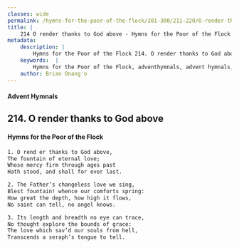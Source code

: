 ```yaml
---
classes: wide
permalink: /hymns-for-the-poor-of-the-flock/201-300/211-220/O-render-thanks-to-God-above/
title: |
    214 O render thanks to God above - Hymns for the Poor of the Flock
metadata:
    description: |
        Hymns for the Poor of the Flock 214. O render thanks to God above. O rend er thanks to God above, The fountain of eternal love; Whose mercy firm through ages past  Hath stood, and shall for ever last. 
    keywords:  |
        Hymns for the Poor of the Flock, adventhymnals, advent hymnals, O render thanks to God above, O rend er thanks to God above,, 
    author: Brian Onang'o
---
```


#### Advent Hymnals
## 214. O render thanks to God above
####  Hymns for the Poor of the Flock

```txt
1. O rend er thanks to God above,
The fountain of eternal love;
Whose mercy firm through ages past 
Hath stood, and shall for ever last.

2. The Father’s changeless love we sing,
Blest fountain! whence our comforts spring: 
How great the depth, how high it flows,
No saint can tell, no angel knows.

3. Its length and breadth no eye can trace, 
No thought explore the bounds of grace: 
The love which sav’d our souls from hell, 
Transcends a seraph’s tongue to tell.
```